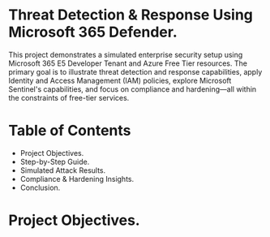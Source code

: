# Threat Detection & Response Using Microsoft 365 Defender.  

This project demonstrates a simulated enterprise security setup using Microsoft 365 E5 Developer Tenant and Azure Free Tier resources. The primary goal is to illustrate threat detection and response capabilities, apply Identity and Access Management (IAM) policies, explore Microsoft Sentinel's capabilities, and focus on compliance and hardening—all within the constraints of free-tier services.

# Table of Contents
* Project Objectives. 
* Step-by-Step Guide.
* Simulated Attack Results. 
* Compliance & Hardening Insights. 
* Conclusion. 

# Project Objectives. 



